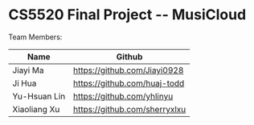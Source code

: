 # CS5520 Final Project -- MusiCloud

Team Members: 

| Name  | Github |
| ------------- | ------------- |
| Jiayi Ma  | https://github.com/Jiayi0928  |
| Ji Hua  | https://github.com/huaj-todd  |
| Yu-Hsuan Lin  | https://github.com/yhlinyu|
| Xiaoliang Xu  | https://github.com/sherryxlxu  |
